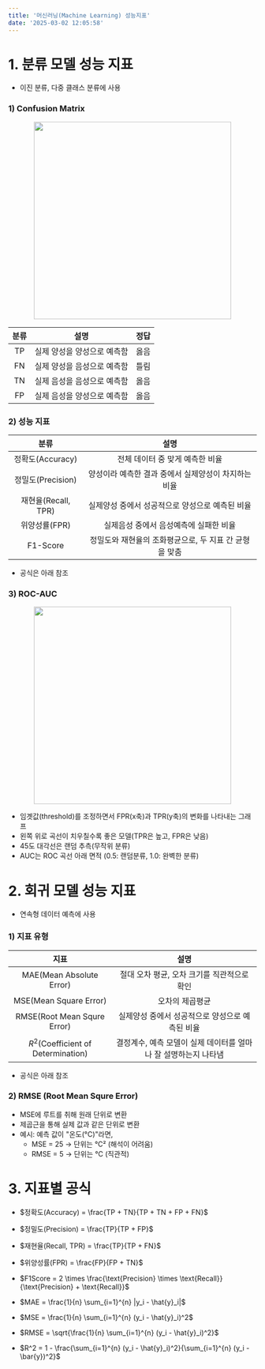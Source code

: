 ```yaml
---
title: '머신러닝(Machine Learning) 성능지표'
date: '2025-03-02 12:05:58'
---
```



# 1. 분류 모델 성능 지표
- 이진 분류, 다중 클래스 분류에 사용

### 1) Confusion Matrix

<center>

<img src="/images/ontology/confusion_matrix.svg" width="400">

<br>

|분류|설명|정답|
|:---:|:---------------:|:---:|
| TP | 실제 양성을 양성으로 예측함 | 옳음 |
| FN | 실제 양성을 음성으로 예측함 | 틀림 |
| TN | 실제 음성을 음성으로 예측함 | 옳음 |
| FP | 실제 음성을 양성으로 예측함 | 옳음 |

</center>

### 2) 성능 지표
<center>

|분류|설명|
|:---:|:---:|
|정확도(Accuracy)|전체 데이터 중 맞게 예측한 비율|
|정밀도(Precision)|양성이라 예측한 결과 중에서 실제양성이 차지하는 비율|
|재현율(Recall, TPR)|실제양성 중에서 성공적으로 양성으로 예측된 비율|
|위양성률(FPR)|실제음성 중에서 음성예측에 실패한 비율|
|F1-Score|정밀도와 재현율의 조화평균으로, 두 지표 간 균형을 맞춤|

</center>

- 공식은 아래 참조

### 3) ROC-AUC

<center>

<img src="/images/ontology/roc_auc.svg" width="400">

</center>

- 임곗값(threshold)를 조정하면서 FPR(x축)과 TPR(y축)의 변화를 나타내는 그래프
- 왼쪽 위로 곡선이 치우칠수록 좋은 모델(TPR은 높고, FPR은 낮음)
- 45도 대각선은 랜덤 추측(무작위 분류)
- AUC는 ROC 곡선 아래 면적 (0.5: 랜덤분류, 1.0: 완벽한 분류)


# 2. 회귀 모델 성능 지표
- 연속형 데이터 예측에 사용


### 1) 지표 유형

<center>

|지표|설명|
|:---:|:---:|
|MAE(Mean Absolute Error)|절대 오차 평균, 오차 크기를 직관적으로 확인|
|MSE(Mean Square Error)|오차의 제곱평균|
|RMSE(Root Mean Squre Error) |실제양성 중에서 성공적으로 양성으로 예측된 비율|
|$R^2$(Coefficient of Determination)|결정계수, 예측 모델이 실제 데이터를 얼마나 잘 설명하는지 나타냄|

</center>

- 공식은 아래 참조
 

### 2) RMSE (Root Mean Squre Error) 
  - MSE에 루트를 취해 원래 단위로 변환
  - 제곱근을 통해 실제 값과 같은 단위로 변환
  - 예시: 예측 값이 "온도(°C)"라면,
    - MSE = 25 → 단위는 °C² (해석이 어려움)
    - RMSE = 5 → 단위는 °C (직관적)

# 3. 지표별 공식

- $정확도(Accuracy) = \frac{TP + TN}{TP + TN + FP + FN}$

- $정밀도(Precision) = \frac{TP}{TP + FP}$

- $재현율(Recall, TPR) = \frac{TP}{TP + FN}$

- $위양성률(FPR) = \frac{FP}{FP + TN}$

- $F1Score = 2 \times \frac{\text{Precision} \times \text{Recall}}{\text{Precision} + \text{Recall}}$

- $MAE = \frac{1}{n} \sum_{i=1}^{n} |y_i - \hat{y}_i|$

- $MSE = \frac{1}{n} \sum_{i=1}^{n} (y_i - \hat{y}_i)^2$

- $RMSE = \sqrt{\frac{1}{n} \sum_{i=1}^{n} (y_i - \hat{y}_i)^2}$

- $R^2 = 1 - \frac{\sum_{i=1}^{n} (y_i - \hat{y}_i)^2}{\sum_{i=1}^{n} (y_i - \bar{y})^2}$